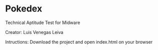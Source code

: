 # Pokedex
Technical Aptitude Test for Midware

Creator: Luis Venegas Leiva

Intructions: Download the project and open index.html on your browser
